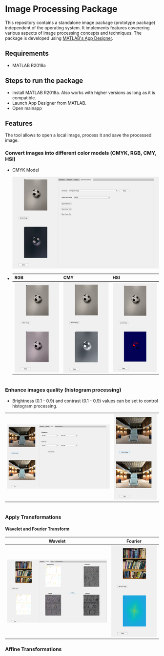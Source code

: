 # Image Processing Package
This repository contains a standalone image package (prototype package) independent of the operating system. It implements 
features coverering various aspects of image processing concepts and techniques. The package is developed using [MATLAB's 
App Designer](https://www.mathworks.com/products/matlab/app-designer.html). 

## Requirements 
* MATLAB R2018a

## Steps to run the package
* Install MATLAB R2018a. Also works with higher versions as long as it is compatible.
* Launch App Designer from MATLAB.
* Open mainapp

## Features
The tool allows to open a local image, process it and save the processed image.
### Convert images into different color models (CMYK, RGB, CMY, HSI)
- CMYK Model

  <img src="./resources/cmyk-model.png" height="300">
  
- | RGB                                              |  CMY                                             | HSI                                              |
  |--------------------------------------------------|--------------------------------------------------|--------------------------------------------------|
  |<img src="./resources/rgb-model.png" width="200"/>|<img src="./resources/cmy-model.png" width="200"/>|<img src="./resources/hsi-model.png" width="200"/>| 
#
### Enhance images quality (histogram processing)
- Brightness (0.1 - 0.9) and contrast (0.1 - 0.9) values can be set to control histogram processing.

|                                                            |                                                            |
|------------------------------------------------------------|------------------------------------------------------------|
| <img src="./resources/hist-full.png" width="600"/>        | <img src="./resources/hist-half.png" width="250"/>         |

#
### Apply Transformations
#### Wavelet and Fourier Transform
|                             Wavelet                        |       Fourier                                              |
|------------------------------------------------------------|------------------------------------------------------------|
| <img src="./resources/wavelet.png" width="600"/>           | <img src="./resources/fourier.png" width="250"/>           |

### Affine Transformations

